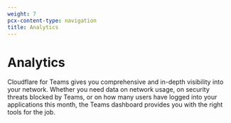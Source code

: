 ```yaml
---
weight: 7
pcx-content-type: navigation
title: Analytics
---
```


# Analytics

Cloudflare for Teams gives you comprehensive and in-depth visibility into your network. Whether you need data on network usage, on security threats blocked by Teams, or on how many users have logged into your applications this month, the Teams dashboard provides you with the right tools for the job.

<DirectoryListing path="/analytics" />
